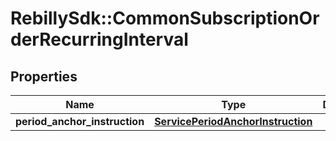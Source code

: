 # RebillySdk::CommonSubscriptionOrderRecurringInterval

## Properties
Name | Type | Description | Notes
------------ | ------------- | ------------- | -------------
**period_anchor_instruction** | [**ServicePeriodAnchorInstruction**](ServicePeriodAnchorInstruction.md) |  | [optional] 

